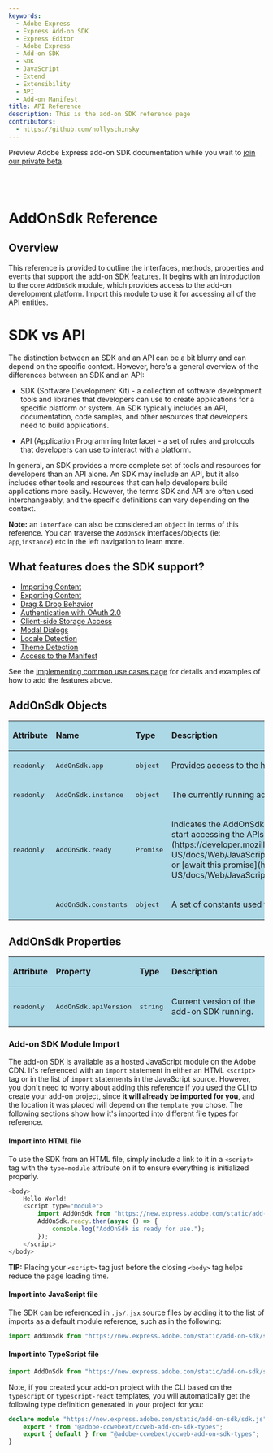 ```yaml
---
keywords:
  - Adobe Express
  - Express Add-on SDK
  - Express Editor
  - Adobe Express
  - Add-on SDK
  - SDK
  - JavaScript
  - Extend
  - Extensibility
  - API
  - Add-on Manifest
title: API Reference
description: This is the add-on SDK reference page
contributors:
  - https://github.com/hollyschinsky
---
```


<InlineAlert slots="text" variant="info"/>

Preview Adobe Express add-on SDK documentation while you wait to [join our private beta](https://adobe.com/go/express-developer).



<br/> <br/>

# AddOnSdk Reference

## Overview
This reference is provided to outline the interfaces, methods, properties and events that support the [add-on SDK features](#what-can-i-do-with-the-apis). It begins with an introduction to the core `AddOnSdk` module, which provides access to the add-on development platform. Import this module to use it for accessing all of the API entities.  

<InlineAlert slots="header, text1, text2, text3, text4" variant="success"/>

# SDK vs API
The distinction between an SDK and an API can be a bit blurry and can depend on the specific context. However, here's a general overview of the differences between an SDK and an API:

- SDK (Software Development Kit) - a collection of software development tools and libraries that developers can use to create applications for a specific platform or system. An SDK typically includes an API, documentation, code samples, and other resources that developers need to build applications. 

- API (Application Programming Interface) - a set of rules and protocols that developers can use to interact with a platform. 

In general, an SDK provides a more complete set of tools and resources for developers than an API alone. An SDK may include an API, but it also includes other tools and resources that can help developers build applications more easily. However, the terms SDK and API are often used interchangeably, and the specific definitions can vary depending on the context.




**Note:** an `interface` can also be considered an `object` in terms of this reference. You can traverse the `AddOnSdk` interfaces/objects (ie: `app`,`instance`) etc in the left navigation to learn more.


## What features does the SDK support?
- [Importing Content](../../develop/)
- [Exporting Content](../../develop/)
- [Drag & Drop Behavior](../../develop/)
- [Authentication with OAuth 2.0](../../develop/)
- [Client-side Storage Access](../../develop/)
- [Modal Dialogs](../../develop/)
- [Locale Detection](../../develop/)
- [Theme Detection](../../develop/)
- [Access to the Manifest](../../develop/)


<InlineAlert slots="text" variant="success"/>

See the [implementing common use cases page](../../develop/) for details and examples of how to add the features above.


## AddOnSdk Objects
<table class="spectrum-Table spectrum-Table--sizeM" style="background-color:lightblue">
<tr class="spectrum-Table-row">
    <td class="spectrum-Table-headCell"><p><strong>Attribute</strong></p></td>
    <td class="spectrum-Table-headCell"><p><strong>Name</strong></p></td>
    <td class="spectrum-Table-headCell"><p><strong>Type</strong></p></td>
    <td class="spectrum-Table-headCell"><p><strong>Description</strong></p></td>
</tr>
<tbody class="spectrum-Table-body">
<tr class="spectrum-Table-row">
    <td class="spectrum-Table-cell"><p><pre>readonly</pre></p></td>
    <td class="spectrum-Table-cell"><p><pre>AddOnSdk.app</pre></p></td>
    <td class="spectrum-Table-cell"><p><pre>object</pre></p></td>
    <td class="spectrum-Table-cell"><p>Provides access to the host application (Adobe Express)</p></td>
</tr>
<tr class="spectrum-Table-row">
    <td class="spectrum-Table-cell"><p><pre>readonly</pre></p></td>
    <td class="spectrum-Table-cell"><p><pre>AddOnSdk.instance</pre></p></td>
    <td class="spectrum-Table-cell"><p><pre>object</pre></p></td>
    <td class="spectrum-Table-cell"><p>The currently running add-on instance.</p></td>
</tr>
<tr class="spectrum-Table-row">
    <td class="spectrum-Table-cell"><p><pre>readonly</pre></p></td>
    <td class="spectrum-Table-cell"><p><pre>AddOnSdk.ready</pre></p></td>
    <td class="spectrum-Table-cell"><p><pre>Promise</pre></p></td>
    <td class="spectrum-Table-cell"><p>Indicates the AddOnSdk object has been initialized and you can start accessing the APIs. Register a call back with [Promise.then](https://developer.mozilla.org/en-US/docs/Web/JavaScript/Reference/Global_Objects/Promise/then) or [await this promise](https://developer.mozilla.org/en-US/docs/Web/JavaScript/Reference/Operators/await).</p></td>
</tr>
<tr class="spectrum-Table-row">
    <td class="spectrum-Table-cell"><p><pre></pre></p></td>
    <td class="spectrum-Table-cell"><p><pre>AddOnSdk.constants</pre></p></td>
    <td class="spectrum-Table-cell"><p><pre>object</pre></p></td>
    <td class="spectrum-Table-cell"><p>A set of constants used throughout the add-on SDK.</p></td>
</tr>
</tbody>
</table>

## AddOnSdk Properties
<table class="spectrum-Table spectrum-Table--sizeM" style="background-color:lightblue">
<tr class="spectrum-Table-row">
    <td class="spectrum-Table-headCell"><p><strong>Attribute</strong></p></td>
    <td class="spectrum-Table-headCell"><p><strong>Property</strong></p></td>
    <td class="spectrum-Table-headCell"><p><strong>Type</strong></p></td>
    <td class="spectrum-Table-headCell"><p><strong>Description</strong></p></td>
</tr>
<tbody class="spectrum-Table-body">
<tr class="spectrum-Table-row">
    <td class="spectrum-Table-cell"><p><pre>readonly</pre></p></td>
    <td class="spectrum-Table-cell"><p><pre>AddOnSdk.apiVersion</pre></p></td>
    <td class="spectrum-Table-cell"><p><pre>string</pre></p></td>
    <td class="spectrum-Table-cell"><p>Current version of the add-on SDK running.</p></td>
</tr>
</tbody>
</table>


### Add-on SDK Module Import
The add-on SDK is available as a hosted JavaScript module on the Adobe CDN. It's referenced with an `import` statement in either an HTML `<script>` tag or in the list of `import` statements in the JavaScript source. However, you don't need to worry about adding this reference if you used the CLI to create your add-on project, since **it will already be imported for you**, and the location it was placed will depend on the `template` you chose. The following sections show how it's imported into different file types for reference.

#### Import into HTML file
To use the SDK from an HTML file, simply include a link to it in a `<script>` tag with the `type=module` attribute on it to ensure everything is initialized properly. 

```js
<body>
    Hello World!
    <script type="module">
        import AddOnSdk from "https://new.express.adobe.com/static/add-on-sdk/sdk.js";
        AddOnSdk.ready.then(async () => {
            console.log("AddOnSdk is ready for use.");
        });     
    </script>
</body>
```

<InlineAlert slots="text" variant="success"/>

**TIP:** Placing your `<script>` tag just before the closing `<body>` tag helps reduce the page loading time.

#### Import into JavaScript file
The SDK can be referenced in `.js/.jsx` source files by adding it to the list of imports as a default module reference, such as in the following:

```js
import AddOnSdk from "https://new.express.adobe.com/static/add-on-sdk/sdk.js";
```

#### Import into TypeScript file
```js
import AddOnSdk from "https://new.express.adobe.com/static/add-on-sdk/sdk.js";

```
Note, if you created your add-on project with the CLI based on the `typescript` or `typescript-react` templates, you will automatically get the following type definition generated in your project for you:

```ts
declare module "https://new.express.adobe.com/static/add-on-sdk/sdk.js" {
    export * from "@adobe-ccwebext/ccweb-add-on-sdk-types";
    export { default } from "@adobe-ccwebext/ccweb-add-on-sdk-types";
}
```